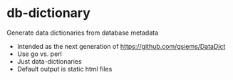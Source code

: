 # db-dictionary

Generate data dictionaries from database metadata

 * Intended as the next generation of https://github.com/gsiems/DataDict
 * Use go vs. perl
 * Just data-dictionaries
 * Default output is static html files
